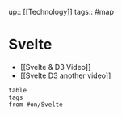 up:: [[Technology]]
tags:: #map 

# Svelte

- [[Svelte & D3 Video]]
- [[Svelte D3 another video]]

```dataview
table
tags
from #on/Svelte 
```